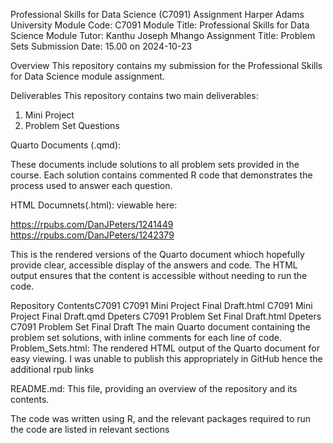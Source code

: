 Professional Skills for Data Science (C7091) Assignment
Harper Adams University
Module Code: C7091
Module Title: Professional Skills for Data Science
Module Tutor: Kanthu Joseph Mhango
Assignment Title: Problem Sets
Submission Date: 15.00 on 2024-10-23

Overview
This repository contains my submission for the Professional Skills for Data Science module assignment. 

Deliverables
This repository contains two main deliverables:
1. Mini Project
2. Problem Set Questions

Quarto Documents (.qmd):

These documents include solutions to all problem sets provided in the course.
Each solution contains commented R code that demonstrates the process used to answer each question.

HTML Documnets(.html): viewable here: 

https://rpubs.com/DanJPeters/1241449
https://rpubs.com/DanJPeters/1242379

This is the rendered versions of the Quarto document whioch hopefully provide clear, accessible display of the answers and code.
The HTML output ensures that the content is accessible without needing to run the code.

Repository ContentsC7091 
C7091 Mini Project Final Draft.html
C7091 Mini Project Final Draft.qmd
Dpeters C7091 Problem Set Final Draft.html
Dpeters C7091 Problem Set Final Draft
The main Quarto document containing the problem set solutions, with inline comments for each line of code.
Problem_Sets.html: The rendered HTML output of the Quarto document for easy viewing. I was unable to publish this appropriately in GitHub hence the additional rpub links

README.md: This file, providing an overview of the repository and its contents.

The code was written using R, and the relevant packages required to run the code are listed in relevant sections


